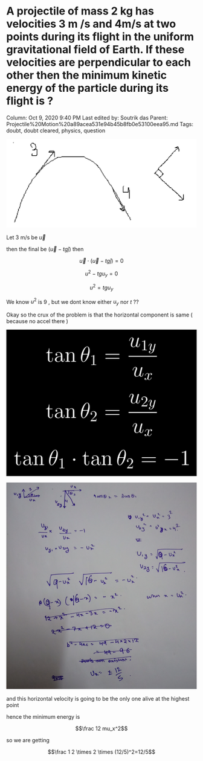 # A projectile of mass 2 kg has velocities 3 m /s and 4m/s at two points during its flight in the uniform gravitational field of Earth. If these velocities are perpendicular to each other then the minimum kinetic energy of the particle during its flight is ?

Column: Oct 9, 2020 9:40 PM
Last edited by: Soutrik das
Parent: Projectile%20Motion%20a89acea531e94b45b8fb0e53100eea95.md
Tags: doubt, doubt cleared, physics, question

![A%20projectile%20of%20mass%202%20kg%20has%20velocities%203%20m%20s%20and%20ab26483a0bf1412c9693a7ad29082ff8/Untitled.png](A%20projectile%20of%20mass%202%20kg%20has%20velocities%203%20m%20s%20and%20ab26483a0bf1412c9693a7ad29082ff8/Untitled.png)

Let 3 m/s be $\vec u$ 

then the final be $(\vec u -tg \hat j)$ then 

$$\vec u \cdot (\vec u -tg\hat j )=0$$

$$u^2-tgu_y=0$$

$$u^2=tgu_y$$

We know $u^2$ is 9 , but we dont know either $u_y$ nor $t$ ??

Okay so the crux of the problem is that the horizontal component is same ( because no accel there ) 

![A%20projectile%20of%20mass%202%20kg%20has%20velocities%203%20m%20s%20and%20ab26483a0bf1412c9693a7ad29082ff8/new.png](A%20projectile%20of%20mass%202%20kg%20has%20velocities%203%20m%20s%20and%20ab26483a0bf1412c9693a7ad29082ff8/new.png)

![nse-243799862753296717-481204.jpg](A%20projectile%20of%20mass%202%20kg%20has%20velocities%203%20m%20s%20and%20ab26483a0bf1412c9693a7ad29082ff8/nse-243799862753296717-481204.jpg)

and this horizontal velocity is going to be the only one alive at the highest point 

hence the minimum energy is 

$$\frac 12 mu_x^2$$

so we are getting 

$$\frac 1 2 \times 2 \times (12/5)^2=12/5$$